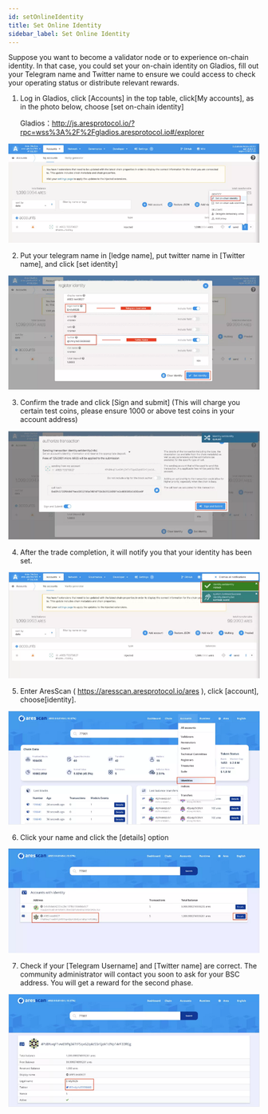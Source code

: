 ```yaml
---
id: setOnlineIdentity
title: Set Online Identity
sidebar_label: Set Online Identity
---
```


Suppose you want to become a validator node or to experience on-chain identity. In that case, you could set your on-chain identity on Gladios, fill out your Telegram name and Twitter name to ensure we could access to check your operating status or distribute relevant rewards.

1. Log in Gladios, click [Accounts] in the top table, click[My accounts], as in the photo below, choose [set on-chain identity] 

   Gladios：http://js.aresprotocol.io/?rpc=wss%3A%2F%2Fgladios.aresprotocol.io#/explorer

![](assets/build/281.png)

2. Put your telegram name in [ledge name], put twitter name in [Twitter name], and click [set identity]

![](assets/build/282.png)

3. Confirm the trade and click [Sign and submit] (This will charge you certain test coins, please ensure 1000 or above test coins in your account address)

![](assets/build/283.png)

4. After the trade completion, it will notify you that your identity has been set.

![](assets/build/284.png)

5. Enter AresScan ( https://aresscan.aresprotocol.io/ares ), click [account], choose[identity].

![](assets/build/285.png)

6. Click your name and click the [details] option

![](assets/build/286.png)

7. Check if your [Telegram Username] and [Twitter name] are correct. The community administrator will contact you soon to ask for your BSC address. You will get a reward for the second phase.

![](assets/build/287.png)




